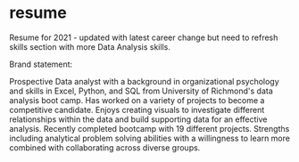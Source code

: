 # resume

Resume for 2021 - updated with latest career change but need to refresh skills section with more Data Analysis skills. 

Brand statement:


Prospective Data analyst with a background in organizational psychology and skills in Excel, Python, and SQL
from University of Richmond's data analysis boot camp. Has worked on a variety of projects to become a competitive candidate. Enjoys creating visuals to investigate different relationships within the data and build supporting data for an effective analysis. Recently completed bootcamp with 19 different projects. Strengths including analytical problem solving abilities with a willingness to learn more combined with collaborating across diverse groups. 
